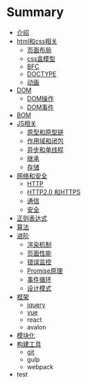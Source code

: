 # Summary

* [介绍](README.md)
* [html和css相关](di-yi-zhang.md)
  * [页面布局](di-yi-zhang/di-yi-jie.md)
  * [css盒模型](di-yi-zhang/biao-zhun-mo-xing-he-ie-mo-xing.md)
  * [BFC](di-yi-zhang/bfc.md)
  * [DOCTYPE](di-yi-zhang/doctype.md)
  * [动画](di-yi-zhang/dong-hua.md)
* [DOM](dom.md)
  * [DOM操作](dom/domcao-zuo.md)
  * [DOM事件](dom/domshi-jian.md)
* [BOM](bom.md)
* [JS相关](jsxiang-guan.md)
  * [原型和原型链](jsxiang-guan/yuan-xing-he-yuan-xing-lian.md)
  * [作用域和闭包](jsxiang-guan/zuo-yong-yu-he-bi-bao.md)
  * [异步和单线程](jsxiang-guan/yi-bu-he-dan-xian-cheng.md)
  * [继承](jsxiang-guan/oop.md)
  * [存储](jsxiang-guan/cun-chu.md)
* [网络和安全](wang-luo-he-an-quan.md)
  * [HTTP](http.md)
  * [HTTP2.0 和HTTPS](http20-he-https.md)
  * [通信](tong-xin.md)
  * [安全](an-quan.md)
* [正则表达式](zheng-ze-biao-da-shi.md)
* [算法](suan-fa.md)
* [进阶](jin-jie.md)
  * [渲染机制](xuan-ran-ji-zhi.md)
  * [页面性能](ye-mian-xing-neng.md)
  * [错误监控](cuo-wu-jian-kong.md)
  * [Promise原理](promiseyuan-li.md)
  * [事件循环](shi-jian-xun-huan.md)
  * [设计模式](she-ji-mo-shi.md)
* [框架](kuang-jia.md)
  * [jquery](kuang-jia/jquery.md)
  * [vue](kuang-jia/vue.md)
  * react
  * avalon
* [模块化](mo-kuai-hua.md)
* [构建工具](gou-jian-gong-ju.md)
  * [git](gou-jian-gong-ju/git.md)
  * gulp
  * webpack
* test

